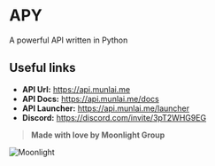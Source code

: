 # APY
A powerful API written in Python

## Useful links
- **API Url:** https://api.munlai.me
- **API Docs:** https://api.munlai.me/docs
- **API Launcher:** https://api.munlai.me/launcher
- **Discord:** https://discord.com/invite/3pT2WHG9EG


> **Made with love by Moonlight Group**

![Moonlight](https://cdn.discordapp.com/attachments/1142663876652044334/1142664156579897534/20230820_113115.jpg)
